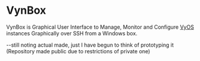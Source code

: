 # VynBox


VynBox is Graphical User Interface to Manage, Monitor and Configure [VyOS](https://vyos.io) instances
Graphically over SSH from a Windows box.

--still noting actual made, just I have begun to think of prototyping it (Repository made public due to restrictions of private one)
